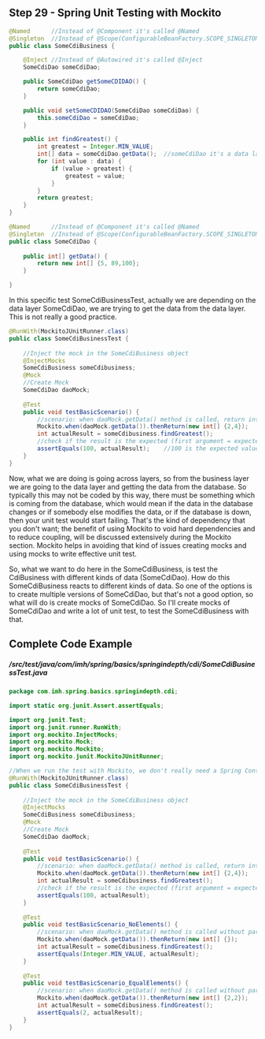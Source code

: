 ## Step 29 - Spring Unit Testing with Mockito

```java
@Named		//Instead of @Component it's called @Named
@Singleton	//Instead of @Scope(ConfigurableBeanFactory.SCOPE_SINGLETON) it's called @Singleton
public class SomeCdiBusiness {

	@Inject	//Instead of @Autowired it's called @Inject
	SomeCdiDao someCdiDao;

	public SomeCdiDao getSomeCDIDAO() {
		return someCdiDao;
	}

	public void setSomeCDIDAO(SomeCdiDao someCdiDao) {
		this.someCdiDao = someCdiDao;
	}

	public int findGreatest() {
		int greatest = Integer.MIN_VALUE;
		int[] data = someCdiDao.getData();	//someCdiDao it's a data layer dependency 
		for (int value : data) {
			if (value > greatest) {
				greatest = value;
			}
		}
		return greatest;
	}
}
```

```java
@Named		//Instead of @Component it's called @Named
@Singleton	//Instead of @Scope(ConfigurableBeanFactory.SCOPE_SINGLETON) it's called @Singleton
public class SomeCdiDao {
	
	public int[] getData() {
		return new int[] {5, 89,100};
	}

}
```

In this specific test SomeCdiBusinessTest, actually we are depending on the data layer SomeCdiDao, we are trying to get the data from the data layer. This is not really a good practice.

```java
@RunWith(MockitoJUnitRunner.class)
public class SomeCdiBusinessTest {
	
	//Inject the mock in the SomeCdiBusiness object 
	@InjectMocks
	SomeCdiBusiness someCdibusiness;
	@Mock
	//Create Mock
	SomeCdiDao daoMock; 	
	
	@Test
	public void testBasicScenario() {
		//scenario: when daoMock.getData() method is called, return int[]{2,4}
		Mockito.when(daoMock.getData()).thenReturn(new int[] {2,4});
		int actualResult = someCdibusiness.findGreatest();
		//check if the result is the expected (first argument = expected value)
		assertEquals(100, actualResult);	//100 is the expected value that must return the data layer SomeCdiDao
	}
}
```

Now, what we are doing is going across layers, so from the business layer we are going to the data layer and getting the data from the database. So typically this may not be coded by this way, there must be something which is coming from the database, which would mean if the data in the database changes or if somebody else modifies the data, or if the database is down, then your unit test would start failing. That's the kind of dependency that you don't want; the benefit of using Mockito to void hard dependencies and to reduce coupling, will be discussed extensively during the Mockito section. Mockito helps in avoiding that kind of issues creating mocks and using mocks to write effective unit test.

So, what we want to do here in the SomeCdiBusiness, is test the CdiBusiness with different kinds of data (SomeCdiDao). How do this SomeCdiBusiness reacts to different kinds of data. So one of the options is to create multiple versions of SomeCdiDao, but that's not a good option, so what will do is create mocks of SomeCdiDao. So I'll create mocks of SomeCdiDao and write a lot of unit test, to test the SomeCdiBusiness with that. 

## Complete Code Example

##### /src/test/java/com/imh/spring/basics/springindepth/cdi/SomeCdiBusinessTest.java

```java
package com.imh.spring.basics.springindepth.cdi;

import static org.junit.Assert.assertEquals;

import org.junit.Test;
import org.junit.runner.RunWith;
import org.mockito.InjectMocks;
import org.mockito.Mock;
import org.mockito.Mockito;
import org.mockito.junit.MockitoJUnitRunner;

//When we run the test with Mockito, we don't really need a Spring Context. All that you need to do, is use a the MockitoJUnitRunner class. 
@RunWith(MockitoJUnitRunner.class)
public class SomeCdiBusinessTest {
	
	//Inject the mock in the SomeCdiBusiness object 
	@InjectMocks
	SomeCdiBusiness someCdibusiness;
	@Mock
	//Create Mock
	SomeCdiDao daoMock; 
	
	@Test
	public void testBasicScenario() {
		//scenario: when daoMock.getData() method is called, return int[]{2,4}
	    Mockito.when(daoMock.getData()).thenReturn(new int[] {2,4});
		int actualResult = someCdibusiness.findGreatest();
		//check if the result is the expected (first argument = expected value)
		assertEquals(100, actualResult);
	}
	
	@Test
	public void testBasicScenario_NoElements() {
		//scenario: when daoMock.getData() method is called without parameters, return int[]{}
		Mockito.when(daoMock.getData()).thenReturn(new int[] {});
		int actualResult = someCdibusiness.findGreatest();
		assertEquals(Integer.MIN_VALUE, actualResult);
	}
	
	@Test
	public void testBasicScenario_EqualElements() {
		//scenario: when daoMock.getData() method is called without parameters, return int[2]{}
		Mockito.when(daoMock.getData()).thenReturn(new int[] {2,2});
		int actualResult = someCdibusiness.findGreatest();
		assertEquals(2, actualResult);
	}
}
```